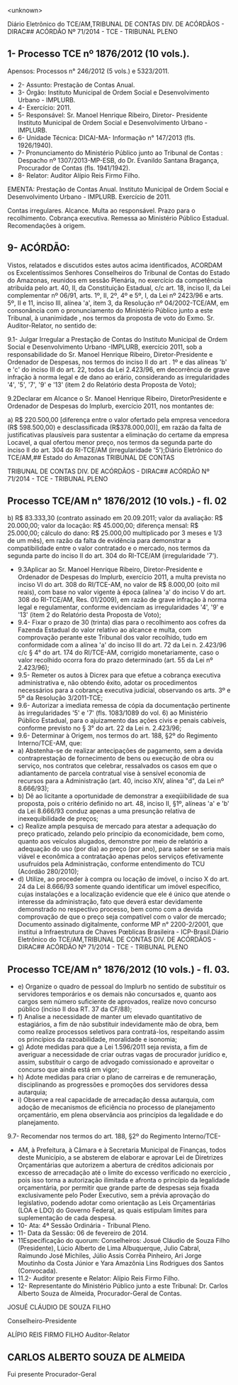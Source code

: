 &lt;unknown&gt;

Diário Eletrônico do TCE/AM,TRIBUNAL DE CONTAS DIV. DE ACÓRDÃOS - DIRAC## ACÓRDÃO Nº 71/2014 - TCE - TRIBUNAL PLENO

## 1- Processo TCE nº 1876/2012 (10 vols.).

Apensos: Processos n° 246/2012 (5 vols.) e 5323/2011.

- 2- Assunto: Prestação de Contas Anual.
- 3- Órgão: Instituto Municipal de Ordem Social e Desenvolvimento Urbano - IMPLURB.
- 4- Exercício: 2011.
- 5- Responsável: Sr. Manoel Henrique Ribeiro, Diretor- Presidente Instituto  Municipal de Ordem Social e Desenvolvimento Urbano - IMPLURB.
- 6- Unidade Técnica: DICAI-MA- Informação n° 147/2013 (fls. 1926/1940).
- 7- Pronunciamento do Ministério Público junto ao Tribunal de Contas : Despacho nº 1307/2013-MP-ESB,  do  Dr.  Evanildo  Santana  Bragança,  Procurador  de  Contas  (fls. 1941/1942).
- 8- Relator: Auditor Alípio Reis Firmo Filho.

EMENTA: Prestação  de  Contas  Anual.  Instituto Municipal de Ordem  Social  e  Desenvolvimento Urbano - IMPLURB. Exercício de 2011.

Contas irregulares. Alcance. Multa ao responsável. Prazo  para  o  recolhimento.  Cobrança  executiva. Remessa ao Ministério Público Estadual. Recomendações à origem.

## 9- ACÓRDÃO:

Vistos, relatados e discutidos estes autos acima identificados, ACORDAM os Excelentíssimos  Senhores  Conselheiros  do  Tribunal  de  Contas  do  Estado  do Amazonas, reunidos em sessão Plenária, no exercício da competência atribuída pelo art. 40, II, da Constituição Estadual, c/c art. 18, inciso II, da Lei complementar nº 06/91, arts. 1º,  II,  2º,  4º  e  5º,  I,  da  Lei  nº  2423/96  e  arts.  5º,  II  e  11,  inciso  III,  alínea  'a',  item  3,  da Resolução nº 04/2002-TCE/AM, em consonância com o pronunciamento do  Ministério Público junto a este Tribunal, à unanimidade , nos termos da proposta de voto do Exmo. Sr. Auditor-Relator, no sentido de:

9.1-  Julgar  Irregular a  Prestação  de  Contas  do  Instituto  Municipal  de Ordem Social e Desenvolvimento Urbano -IMPLURB, exercício 2011, sob a responsabilidade  do  Sr.  Manoel  Henrique  Ribeiro,  Diretor-Presidente  e  Ordenador  de Despesas, nos termos do inciso II do art . 1º e das alíneas 'b' e 'c' do inciso III do art. 22, todos  da  Lei  2.423/96,  em  decorrência  de  grave  infração  à  norma  legal  e  de  dano  ao erário, considerando as irregularidades '4', '5', '7', '9' e '13' (item 2 do Relatório desta Proposta de Voto);

9.2Declarar  em  Alcance o Sr. Manoel  Henrique  Ribeiro, DiretorPresidente e Ordenador de Despesas do Implurb, exercício 2011, nos montantes de:

a) R$ 220.500,00 [diferença entre o valor ofertado pela empresa vencedora (R$  598.500,00)  e  desclassificada  (R$378.000,00)],  em  razão  da  falta  de  justificativas plausíveis para sustentar a  eliminação do certame da empresa Locavel, a qual ofertou menor  preço,  nos  termos  da  segunda  parte  do  inciso  II  do  art.  304  do  RI-TCE/AM (irregularidade '5');Diário Eletrônico do TCE/AM,## Estado do Amazonas TRIBUNAL DE CONTAS

TRIBUNAL DE CONTAS DIV. DE ACÓRDÃOS - DIRAC## ACÓRDÃO Nº 71/2014 - TCE - TRIBUNAL PLENO

## Processo TCE/AM n° 1876/2012 (10 vols.) - fl. 02

b) R$ 83.333,30 (contrato assinado em 20.09.2011; valor da avaliação: R$ 20.000,00;  valor da locação: R$ 45.000,00;  diferença mensal: R$ 25.000,00; cálculo do dano: R$ 25.000,00 multiplicado por 3 meses e 1/3 de um mês), em razão da falta de evidência para demonstrar a  compatibilidade entre o valor contratado e o mercado, nos termos da segunda parte do inciso II do art. 304 do RI-TCE/AM (irregularidade '7').

- 9.3Aplicar ao Sr. Manoel Henrique Ribeiro, Diretor-Presidente e Ordenador de Despesas do Implurb, exercício 2011, a multa prevista no inciso VI do art. 308 do RI/TCE-AM, no valor de R$ 8.000,00 (oito mil reais), com base no valor vigente à época  (alínea  'a'  do  inciso  V  do  art.  308  do  RI-TCE/AM,  Res.  01/2009),  em  razão  de grave infração à norma legal e regulamentar, conforme evidenciam as irregularidades '4', '9' e '13' (item 2 do Relatório desta Proposta de Voto);
- 9.4- Fixar o  prazo de 30 (trinta) dias para  o recolhimento  aos cofres da Fazenda Estadual do valor relativo ao alcance e multa, com comprovação perante este Tribunal dos valor recolhido, tudo em conformidade com a alínea 'a' do inciso III do art. 72 da Lei n. 2.423/96 c/c § 4° do art. 174 do RI/TCE-AM, corrigido monetariamente, caso o valor recolhido ocorra fora do prazo determinado (art. 55 da Lei nº 2.423/96);
- 9.5-  Remeter os  autos  à Dicrex para  que  efetue  a  cobrança  executiva administrativa  e,  não obtendo  êxito,  adotar  os  procedimentos  necessários  para a cobrança executiva judicial, observando os arts. 3º e 5º da Resolução 3/2011-TCE;
- 9.6-  Autorizar a imediata remessa de cópia da documentação pertinente às irregularidades '5' e '7' (fls. 1083/1089 do vol. 6)  ao Ministério Público Estadual, para o ajuizamento das ações civis e penais cabíveis, conforme previsto no § 3° do art. 22 da Lei n. 2.423/96;
- 9.6-  Determinar à  Origem,  nos  termos  do  art.  188,  §2º  do  Regimento Interno/TCE-AM, que:
- a)  Abstenha-se  de  realizar  antecipações  de  pagamento,  sem  a  devida contraprestação de fornecimento de bens ou execução de obra ou serviço, nos contratos que celebrar, ressalvados os casos em que o adiantamento de parcela contratual vise à sensível economia de recursos para a Administração (art. 40, inciso XIV, alínea "d", da Lei nº 8.666/93);
- b) Dê ao licitante a oportunidade de  demonstrar a exeqüibilidade de sua proposta, pois o critério definido no art. 48, inciso II, §1º, alíneas 'a' e 'b' da Lei 8.666/93 conduz apenas a uma presunção relativa de inexequibilidade de preços;
- c) Realize ampla pesquisa de mercado para atestar a adequação do preço praticado,  zelando  pelo  princípio  da  economicidade,  bem  como,  quanto  aos  veículos alugados, demonstre por meio de relatório a adequação do uso (por dia) ao preço (por ano), para saber se seria mais viável e econômica a contratação apenas pelos serviços efetivamente  usufruídos  pela  Administração,  conforme  entendimento  do  TCU  (Acórdão 280/2010);
- d) Utilize, ao proceder à compra ou locação de imóvel, o inciso X do art. 24 da Lei 8.666/93 somente quando identificar um imóvel específico, cujas instalações e a localização evidencie que ele é único que atende o interesse da administração, fato que deverá estar devidamente demonstrado no respectivo processo, bem como com a devida comprovação de que o preço seja compatível com o valor de mercado; Documento assinado digitalmente, conforme MP n° 2200-2/2001, que institui a Infraestrutura de Chaves Pœblicas Brasileira - ICP-Brasil.Diário Eletrônico do TCE/AM,TRIBUNAL DE CONTAS DIV. DE ACÓRDÃOS - DIRAC## ACÓRDÃO Nº 71/2014 - TCE - TRIBUNAL PLENO

## Processo TCE/AM n° 1876/2012 (10 vols.) - fl. 03.

- e)  Organize  o  quadro  de  pessoal  do  Implurb  no  sentido  de  substituir  os servidores temporários e os demais não concursados e, quanto aos cargos sem número suficiente de aprovados, realize novo concurso público (inciso II doa RT. 37 da CF/88);
- f) Analise a necessidade de manter um elevado quantitativo de estagiários, a fim de não substituir indevidamente mão de obra, bem como realize processos seletivos para contratá-los, respeitando assim  os  princípios da razoabilidade, moralidade  e isonomia;
- g)  Adote  medidas  para  que  a  Lei  1.596/2011  seja  revista,  a  fim  de averiguar a necessidade de criar outras vagas de procurador jurídico e, assim, substituir o cargo de advogado comissionado e aproveitar o concurso que ainda está em vigor;
- h)  Adote  medidas  para  criar  o  plano  de  carreiras  e  de  remuneração, disciplinando as progressões e promoções dos servidores dessa autarquia;
- i) Observe a real capacidade de arrecadação dessa autarquia, com adoção de  mecanismos  de  eficiência  no  processo  de  planejamento  orçamentário,  em  plena observância aos princípios da legalidade e do planejamento.

9.7- Recomendar nos termos do art. 188, §2º do Regimento Interno/TCE-

- AM, à Prefeitura, à Câmara e à Secretaria Municipal de Finanças, todos deste Município, a se absterem de elaborar  e aprovar Lei de Diretrizes Orçamentárias que autorizem a abertura  de  créditos  adicionais  por  excesso  de  arrecadação até  o  limite  do  excesso verificado  no  exercício ,  pois  isso  torna  a  autorização  ilimitada  e  afronta  o  princípio  da legalidade orçamentária, por permitir que  grande  parte  de  despesas  seja  fixada exclusivamente pelo Poder Executivo, sem a prévia aprovação  do legislativo, podendo adotar  como  orientação  as  Leis  Orçamentárias  (LOA  e  LDO)  do  Governo  Federal,  as quais estipulam limites para suplementação de cada despesa.
- 10- Ata: 4ª Sessão Ordinária - Tribunal Pleno.
- 11- Data da Sessão: 06 de fevereiro de 2014.
- 11Especificação do quorum: Conselheiros: Josué Cláudio de Souza Filho (Presidente), Lúcio Alberto de Lima Albuquerque, Julio Cabral, Raimundo José Michiles, Júlio  Assis Corrêa Pinheiro,  Ari Jorge  Moutinho  da Costa Júnior e  Yara  Amazônia Lins Rodrigues dos Santos (Convocada).
- 11.2- Auditor presente e Relator: Alípio Reis Firmo Filho.
- 12-  Representante  do  Ministério  Público  junto  a  este Tribunal: Dr. Carlos  Alberto Souza de Almeida, Procurador-Geral de Contas.

JOSUÉ CLÁUDIO DE SOUZA FILHO

Conselheiro-Presidente

ALÍPIO REIS FIRMO FILHO Auditor-Relator

## CARLOS ALBERTO SOUZA DE ALMEIDA

Fui presente Procurador-Geral